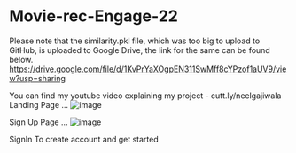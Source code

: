 # Movie-rec-Engage-22
Please note that the similarity.pkl file, which was too big to upload to GitHub, is uploaded to Google Drive, the link for the same can be found below.
https://drive.google.com/file/d/1KvPrYaXOgpEN311SwMff8cYPzof1aUV9/view?usp=sharing

You can find my youtube video explaining my project - cutt.ly/neelgajiwala
Landing Page ...
![image](https://user-images.githubusercontent.com/71867954/183288641-09cb6686-3200-44ad-99b9-466d493dae5c.png)

Sign Up Page ...
![image](https://user-images.githubusercontent.com/71867954/183288677-2e3aa929-c810-4040-b434-df005130ed17.png)

SignIn To create account and get started
